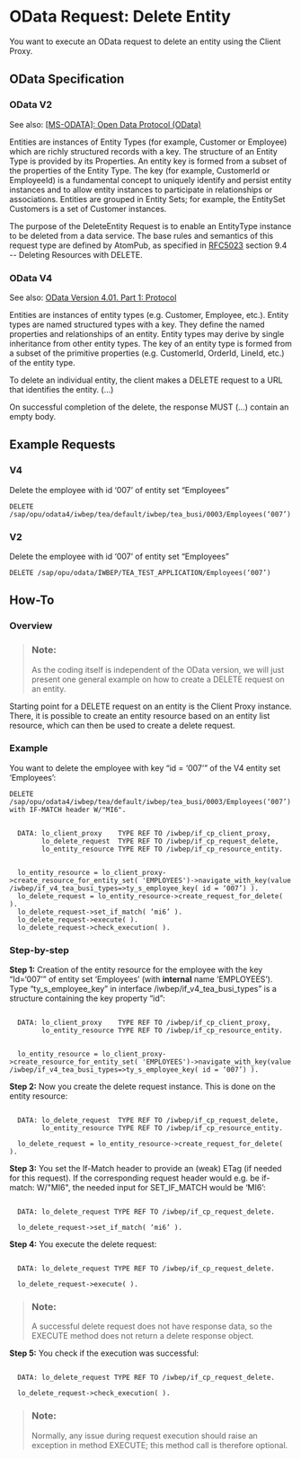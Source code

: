 <!-- loio8ad7ee8d7a4f4816a00008afdc4a60db -->

# OData Request: Delete Entity

You want to execute an OData request to delete an entity using the Client Proxy.



<a name="loio8ad7ee8d7a4f4816a00008afdc4a60db__section_yn3_clg_rtb"/>

## OData Specification



### OData V2

See also: [\[MS-ODATA\]: Open Data Protocol \(OData\)](https://docs.microsoft.com/en-us/openspecs/windows_protocols/ms-odata)

Entities are instances of Entity Types \(for example, Customer or Employee\) which are richly structured records with a key. The structure of an Entity Type is provided by its Properties. An entity key is formed from a subset of the properties of the Entity Type. The key \(for example, CustomerId or EmployeeId\) is a fundamental concept to uniquely identify and persist entity instances and to allow entity instances to participate in relationships or associations. Entities are grouped in Entity Sets; for example, the EntitySet Customers is a set of Customer instances.

The purpose of the DeleteEntity Request is to enable an EntityType instance to be deleted from a data service. The base rules and semantics of this request type are defined by AtomPub, as specified in [RFC5023](https://www.rfc-editor.org/rfc/rfc5023.txt) section 9.4 -- Deleting Resources with DELETE.



### OData V4

See also: [OData Version 4.01. Part 1: Protocol](https://docs.oasis-open.org/odata/odata/v4.01/odata-v4.01-part1-protocol.html)

Entities are instances of entity types \(e.g. Customer, Employee, etc.\). Entity types are named structured types with a key. They define the named properties and relationships of an entity. Entity types may derive by single inheritance from other entity types. The key of an entity type is formed from a subset of the primitive properties \(e.g. CustomerId, OrderId, LineId, etc.\) of the entity type.

To delete an individual entity, the client makes a DELETE request to a URL that identifies the entity. \(...\)

On successful completion of the delete, the response MUST \(...\) contain an empty body.



<a name="loio8ad7ee8d7a4f4816a00008afdc4a60db__section_y4j_34g_rtb"/>

## Example Requests



### V4

Delete the employee with id ‘007’ of entity set “Employees”

```
DELETE /sap/opu/odata4/iwbep/tea/default/iwbep/tea_busi/0003/Employees(‘007’)
```



### V2

Delete the employee with id ‘007’ of entity set “Employees”

```
DELETE /sap/opu/odata/IWBEP/TEA_TEST_APPLICATION/Employees(‘007’)
```



<a name="loio8ad7ee8d7a4f4816a00008afdc4a60db__section_ggm_r4g_rtb"/>

## How-To



### Overview

> ### Note:  
> As the coding itself is independent of the OData version, we will just present one general example on how to create a DELETE request on an entity.

Starting point for a DELETE request on an entity is the Client Proxy instance. There, it is possible to create an entity resource based on an entity list resource, which can then be used to create a delete request.



### Example

You want to delete the employee with key “id = ‘007’” of the V4 entity set ‘Employees’:

```
DELETE /sap/opu/odata4/iwbep/tea/default/iwbep/tea_busi/0003/Employees(‘007’) with IF-MATCH header W/"MI6".
```

```

  DATA: lo_client_proxy    TYPE REF TO /iwbep/if_cp_client_proxy,
        lo_delete_request  TYPE REF TO /iwbep/if_cp_request_delete,
        lo_entity_resource TYPE REF TO /iwbep/if_cp_resource_entity.


  lo_entity_resource = lo_client_proxy->create_resource_for_entity_set( 'EMPLOYEES')->navigate_with_key(value /iwbep/if_v4_tea_busi_types=>ty_s_employee_key( id = ‘007’) ).
  lo_delete_request = lo_entity_resource->create_request_for_delete( ).
  lo_delete_request->set_if_match( ‘mi6’ ).
  lo_delete_request->execute( ).
  lo_delete_request->check_execution( ).
```



### Step-by-step

**Step 1:** Creation of the entity resource for the employee with the key “Id=‘007’” of entity set ‘Employees’ \(with **internal** name ‘EMPLOYEES’\). Type “ty\_s\_employee\_key” in interface /iwbep/if\_v4\_tea\_busi\_types” is a structure containing the key property “id”:

```

  DATA: lo_client_proxy    TYPE REF TO /iwbep/if_cp_client_proxy,
        lo_entity_resource TYPE REF TO /iwbep/if_cp_resource_entity.


  lo_entity_resource = lo_client_proxy->create_resource_for_entity_set( 'EMPLOYEES')->navigate_with_key(value /iwbep/if_v4_tea_busi_types=>ty_s_employee_key( id = ‘007’) ).
```

**Step 2:** Now you create the delete request instance. This is done on the entity resource:

```

  DATA: lo_delete_request  TYPE REF TO /iwbep/if_cp_request_delete,
        lo_entity_resource TYPE REF TO /iwbep/if_cp_resource_entity.

  lo_delete_request = lo_entity_resource->create_request_for_delete( ).
```

**Step 3:** You set the If-Match header to provide an \(weak\) ETag \(if needed for this request\). If the corresponding request header would e.g. be if-match: W/"MI6", the needed input for SET\_IF\_MATCH would be ‘MI6’:

```

  DATA: lo_delete_request TYPE REF TO /iwbep/if_cp_request_delete.

  lo_delete_request->set_if_match( ‘mi6’ ).
```

**Step 4:** You execute the delete request:

```

  DATA: lo_delete_request TYPE REF TO /iwbep/if_cp_request_delete.

  lo_delete_request->execute( ).
```

> ### Note:  
> A successful delete request does not have response data, so the EXECUTE method does not return a delete response object.

**Step 5:** You check if the execution was successful:

```

  DATA: lo_delete_request TYPE REF TO /iwbep/if_cp_request_delete.

  lo_delete_request->check_execution( ).
```

> ### Note:  
> Normally, any issue during request execution should raise an exception in method EXECUTE; this method call is therefore optional.

